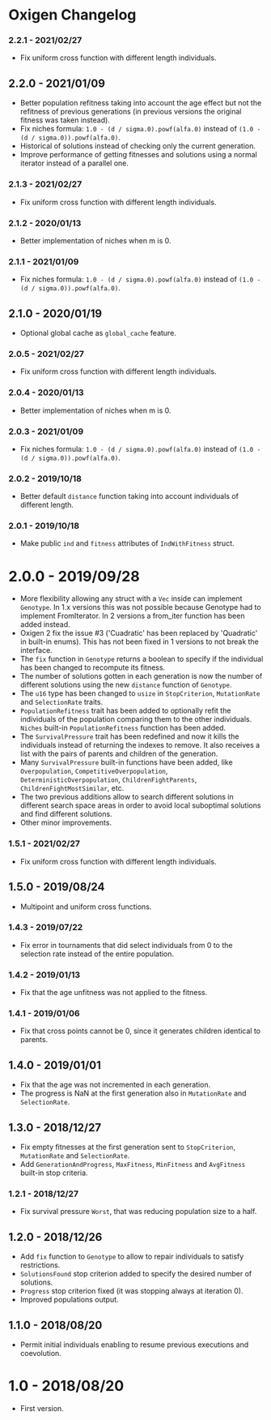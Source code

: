 # Oxigen Changelog

### 2.2.1 - 2021/02/27
- Fix uniform cross function with different length individuals.

## 2.2.0 - 2021/01/09
- Better population refitness taking into account the age effect but not the refitness of previous generations (in previous versions the original fitness was taken instead).
- Fix niches formula: `1.0 - (d / sigma.0).powf(alfa.0)` instead of `(1.0 - (d / sigma.0)).powf(alfa.0)`.
- Historical of solutions instead of checking only the current generation.
- Improve performance of getting fitnesses and solutions using a normal iterator instead of a parallel one.


### 2.1.3 - 2021/02/27
- Fix uniform cross function with different length individuals.

### 2.1.2 - 2020/01/13
- Better implementation of niches when m is 0.

### 2.1.1 - 2021/01/09
- Fix niches formula: `1.0 - (d / sigma.0).powf(alfa.0)` instead of `(1.0 - (d / sigma.0)).powf(alfa.0)`.

## 2.1.0 - 2020/01/19
- Optional global cache as `global_cache` feature.

### 2.0.5 - 2021/02/27
- Fix uniform cross function with different length individuals.

### 2.0.4 - 2020/01/13
- Better implementation of niches when m is 0.

### 2.0.3 - 2021/01/09
- Fix niches formula: `1.0 - (d / sigma.0).powf(alfa.0)` instead of `(1.0 - (d / sigma.0)).powf(alfa.0)`.

### 2.0.2 - 2019/10/18
- Better default `distance` function taking into account individuals of different length.

### 2.0.1 - 2019/10/18
- Make public `ind` and `fitness` attributes of `IndWithFitness` struct.

# 2.0.0 - 2019/09/28
- More flexibility allowing any struct with a `Vec` inside can implement `Genotype`. In 1.x versions this was not possible because Genotype had to implement FromIterator. In 2 versions a from_iter function has been added instead.
- Oxigen 2 fix the issue #3 ('Cuadratic' has been replaced by 'Quadratic' in built-in enums). This has not been fixed in 1 versions to not break the interface.
- The `fix` function in `Genotype` returns a boolean to specify if the individual has been changed to recompute its fitness.
- The number of solutions gotten in each generation is now the number of different solutions using the new `distance` function of `Genotype`.
- The `u16` type has been changed to `usize` in `StopCriterion`, `MutationRate` and `SelectionRate` traits.
- `PopulationRefitness` trait has been added to optionally refit the individuals of the population comparing them to the other individuals. `Niches` built-in `PopulationRefitness` function has been added.
- The `SurvivalPressure` trait has been redefined and now it kills the individuals instead of returning the indexes to remove. It also receives a list with the pairs of parents and children of the generation.
- Many `SurvivalPressure` built-in functions have been added, like `Overpopulation`, `CompetitiveOverpopulation`, `DeterministicOverpopulation`, `ChildrenFightParents`, `ChildrenFightMostSimilar`, etc.
- The two previous additions allow to search different solutions in different search space areas in order to avoid local suboptimal solutions and find different solutions.
- Other minor improvements.

### 1.5.1 - 2021/02/27
- Fix uniform cross function with different length individuals.

## 1.5.0 - 2019/08/24
- Multipoint and uniform cross functions.

### 1.4.3 - 2019/07/22
- Fix error in tournaments that did select individuals from 0 to the selection rate instead of the entire population.

### 1.4.2 - 2019/01/13
- Fix that the age unfitness was not applied to the fitness.

### 1.4.1 - 2019/01/06
- Fix that cross points cannot be 0, since it generates children identical to parents.

## 1.4.0 - 2019/01/01
- Fix that the age was not incremented in each generation.
- The progress is NaN at the first generation also in `MutationRate` and `SelectionRate`.

## 1.3.0 - 2018/12/27
- Fix empty fitnesses at the first generation sent to `StopCriterion`, `MutationRate` and `SelectionRate`.
- Add `GenerationAndProgress`, `MaxFitness`, `MinFitness` and `AvgFitness` built-in stop criteria.

### 1.2.1 - 2018/12/27
- Fix survival pressure `Worst`, that was reducing population size to a half.

## 1.2.0 - 2018/12/26
- Add `fix` function to `Genotype` to allow to repair individuals to satisfy restrictions.
- `SolutionsFound` stop criterion added to specify the desired number of solutions.
- `Progress` stop criterion fixed (it was stopping always at iteration 0).
- Improved populations output.

## 1.1.0 - 2018/08/20
- Permit initial individuals enabling to resume previous executions and coevolution.

# 1.0 - 2018/08/20
- First version.